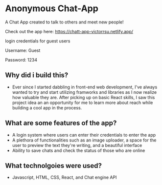 # Anonymous Chat-App
A Chat App created to talk to others and meet new people!

Check out the app here: https://chatt-app-victorrsu.netlify.app/

login credentials for guest users 

Username: Guest

Password: 1234

## Why did i build this?
- Ever since I started dabbling in front-end web development, I've always wanted to try and start utilizing 
framworks and libraries as I now realize how valuable they are. After picking up on basic React skills, I saw
this project idea an an opportunity for me to learn more about reach while building a cool app in the process.

## What are some features of the app?
- A login system where users can enter their credentials to enter the app 
- A plethora of functionalities such as an image uploader, a space for the user to preview the text they're writing, and a beautiful interface
- Ability to save chats and check the status of those who are online

## What technolgoies were used?
- Javascript, HTML, CSS, React, and Chat engine API
